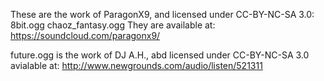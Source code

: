These are the work of ParagonX9, and licensed under CC-BY-NC-SA 3.0:
8bit.ogg 
chaoz_fantasy.ogg
They are available at:
https://soundcloud.com/paragonx9/

future.ogg is the work of DJ A.H., abd licensed under CC-BY-NC-SA 3.0 avialable at:
http://www.newgrounds.com/audio/listen/521311